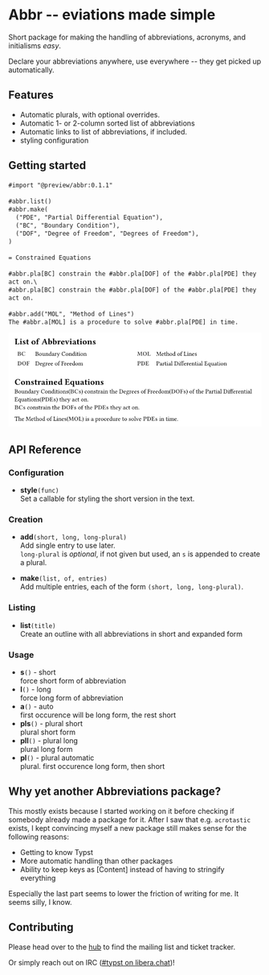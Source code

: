 # Abbr -- eviations made simple

Short package for making the handling of abbreviations, acronyms, and
initialisms _easy_.

Declare your abbreviations anywhere, use everywhere -- they get picked up
automatically.

## Features
- Automatic plurals, with optional overrides.
- Automatic 1- or 2-column sorted list of abbreviations
- Automatic links to list of abbreviations, if included.
- styling configuration

## Getting started

```typst
#import "@preview/abbr:0.1.1"

#abbr.list()
#abbr.make(
  ("PDE", "Partial Differential Equation"),
  ("BC", "Boundary Condition"),
  ("DOF", "Degree of Freedom", "Degrees of Freedom"),
)

= Constrained Equations

#abbr.pla[BC] constrain the #abbr.pla[DOF] of the #abbr.pla[PDE] they act on.\
#abbr.pla[BC] constrain the #abbr.pla[DOF] of the #abbr.pla[PDE] they act on.

#abbr.add("MOL", "Method of Lines")
The #abbr.a[MOL] is a procedure to solve #abbr.pla[PDE] in time.
```
![](example.png)


## API Reference
### Configuration
- **style**`(func)`\
Set a callable for styling the short version in the text.

### Creation
- **add**`(short, long, long-plural)`\
Add single entry to use later.\
`long-plural` is *optional*, if not given but used, an `s` is appended to create a
plural.

- **make**`(list, of, entries)`\
Add multiple entries, each of the form `(short, long, long-plural)`.

### Listing
- **list**`(title)`\
Create an outline with all abbreviations in short and expanded form

### Usage
- **s**`()` - short\
force short form of abbreviation
- **l**`()` - long\
force long form of abbreviation
- **a**`()` - auto\
first occurence will be long form, the rest short
- **pls**`()` - plural short\
plural short form
- **pll**`()` - plural long\
plural long form
- **pl**`()` - plural automatic\
plural. first occurence long form, then short


## Why yet another Abbreviations package?

This mostly exists because I started working on it before checking if somebody
already made a package for it. After I saw that e.g. `acrotastic` exists, I kept
convincing myself a new package still makes sense for the following reasons:
* Getting to know Typst
* More automatic handling than other packages
* Ability to keep keys as [Content] instead of having to stringify everything

Especially the last part seems to lower the friction of writing for me. It seems
silly, I know.

## Contributing

Please head over to the [hub](https://sr.ht/~slowjo/typst-packages) to find the
mailing list and ticket tracker.

Or simply reach out on IRC ([#typst on
libera.chat](https://web.libera.chat/gamja/?autojoin=#typst))!
